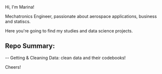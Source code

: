 Hi, I'm Marina!

Mechatronics Engineer, passionate about aerospace applications, business and statiscs.

Here you're going to find my studies and data science projects.

## Repo Summary:

-- Getting & Cleaning Data: clean data and their codebooks!




Cheers!
